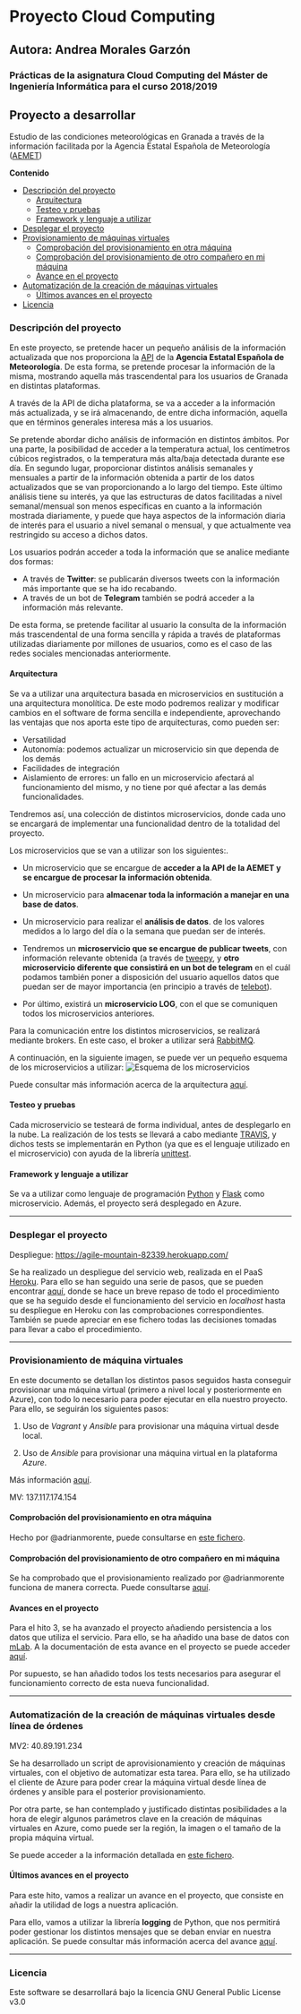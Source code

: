 # Proyecto Cloud Computing
## Autora: Andrea Morales Garzón

### Prácticas de la asignatura Cloud Computing del Máster de Ingeniería Informática para el curso 2018/2019

## Proyecto a desarrollar
Estudio de las condiciones meteorológicas en Granada a través de la información facilitada por la Agencia Estatal Española de Meteorología ([AEMET](http://www.aemet.es/es/portada))



**Contenido**
- [Descripción del proyecto](#id1)
  - [Arquitectura](#id2)
  - [Testeo y pruebas](#id3)
  - [Framework y lenguaje a utilizar](#id4)
- [Desplegar el proyecto](#id5)
- [Provisionamiento de máquinas virtuales](#id6)
  - [Comprobación del provisionamiento en otra máquina](#id7)
  - [Comprobación del provisionamiento de otro compañero en mi máquina](#id8)
  - [Avance en el proyecto](#id9)
- [Automatización de la creación de máquinas virtuales](#id10)  
  - [Últimos avances en el proyecto](#id11)
- [Licencia](#id12)



### Descripción del proyecto <a name="id1"></a>

En este proyecto, se pretende hacer un pequeño análisis de la información actualizada que nos proporciona la [API](https://opendata.aemet.es/centrodedescargas/inicio) de la **Agencia Estatal Española de Meteorología**. De esta forma, se pretende procesar la información de la misma, mostrando aquella más trascendental para los usuarios de Granada en distintas plataformas.

A través de la API de dicha plataforma, se va a acceder a la información más actualizada, y se irá almacenando, de entre dicha información, aquella que en términos generales interesa más a los usuarios.


Se pretende abordar dicho análisis de información en distintos ámbitos. Por una parte, la posibilidad de acceder a la temperatura actual, los centímetros cúbicos registrados, o la temperatura más alta/baja detectada durante ese día. En segundo lugar, proporcionar distintos análisis semanales y mensuales a partir de la información obtenida a partir de los datos actualizados que se van proporcionando a lo largo del tiempo. Este último análisis tiene su interés, ya que las estructuras de datos facilitadas a nivel semanal/mensual son menos específicas en cuanto a la información mostrada diariamente, y puede que haya aspectos de la información diaria de interés para el usuario a nivel semanal o mensual, y que actualmente vea restringido su acceso a dichos datos.


Los usuarios podrán acceder a toda la información que se analice mediante dos formas:
* A través de **Twitter**: se publicarán diversos tweets con la información más importante que se ha ido recabando.
* A través de un bot de **Telegram** también se podrá acceder a la información más relevante.


De esta forma, se pretende facilitar al usuario la consulta de la información más trascendental de una forma sencilla y rápida a través de plataformas utilizadas diariamente por millones de usuarios, como es el caso de las redes sociales mencionadas anteriormente.



#### Arquitectura <a name="id2"></a>
Se va a utilizar una arquitectura basada en microservicios en sustitución a una arquitectura monolítica. De este modo podremos realizar y modificar cambios en el software de forma sencilla e independiente, aprovechando las ventajas que nos aporta este tipo de arquitecturas, como pueden ser:
* Versatilidad
* Autonomía: podemos actualizar un microservicio sin que dependa de los demás
* Facilidades de integración
* Aislamiento de errores: un fallo en un microservicio afectará al funcionamiento del mismo, y no tiene por qué afectar a las demás funcionalidades.

Tendremos así, una colección de distintos microservicios, donde cada uno se encargará de implementar una funcionalidad dentro de la totalidad del proyecto.

Los microservicios que se van a utilizar son los siguientes:.
* Un microservicio que se encargue de **acceder a la API de la AEMET y se encargue de procesar la información obtenida**.

* Un microservicio para **almacenar toda la información a manejar en una base de datos**.

* Un microservicio para realizar el **análisis de datos**.  de los valores medidos a lo largo del día o la semana que puedan ser de interés.

* Tendremos un **microservicio que se encargue de publicar tweets**, con información relevante obtenida (a través de [tweepy](http://www.tweepy.org/), y **otro microservicio diferente que consistirá en un bot de telegram** en el cuál podamos también poner a disposición del usuario aquellos datos que puedan ser de mayor importancia (en principio a través de [telebot](https://geekytheory.com/telegram-programando-un-bot-en-python)).

* Por último, existirá un **microservicio LOG**, con el que se comuniquen todos los microservicios anteriores.

Para la comunicación entre los distintos microservicios, se realizará mediante brokers. En este caso, el broker a utilizar será [RabbitMQ](https://www.rabbitmq.com/).

A continuación, en la siguiente imagen, se puede ver un pequeño esquema de los microservicios a utilizar:
![Esquema de los microservicios](https://raw.githubusercontent.com/andreamorgar/ProyectoCC/master/docs/images/esquemaMicroservicios.png)

Puede consultar más información acerca de la arquitectura [aquí](./docs/info_arquitectura.md).



#### Testeo y pruebas <a name="id3"></a>
Cada microservicio se testeará de forma individual, antes de desplegarlo en la nube. La realización de los tests se llevará a cabo mediante [TRAVIS](https://travis-ci.org/), y dichos tests se implementarán en Python (ya que es el lenguaje utilizado en el microservicio) con ayuda de la librería [unittest](https://docs.python.org/3/library/unittest.html).


#### Framework y lenguaje a utilizar <a name="id4"></a>
Se va a utilizar como lenguaje de programación [Python](https://www.python.org) y [Flask](http://flask.pocoo.org/) como microservicio. Además, el proyecto será desplegado en Azure.


---



### Desplegar el proyecto <a name="id5"></a>

Despliegue: https://agile-mountain-82339.herokuapp.com/

Se ha realizado un despliegue del servicio web, realizada en el PaaS [Heroku](https://www.heroku.com/). Para ello se han seguido una serie de pasos, que se pueden encontrar [aquí](https://github.com/andreamorgar/ProyectoCC/blob/master/docs/info_despliegue.md), donde se hace un breve repaso de todo el procedimiento que se ha seguido desde el funcionamiento del servicio en _localhost_ hasta su despliegue en Heroku con las comprobaciones correspondientes. También se puede apreciar en ese fichero todas las decisiones tomadas para llevar a cabo el procedimiento.

---

### Provisionamiento de máquina virtuales <a name="id6"></a>

En este documento se detallan los distintos pasos seguidos hasta conseguir provisionar una máquina virtual (primero a nivel local y posteriormente en Azure), con todo lo necesario para poder ejecutar en ella nuestro proyecto. Para ello, se seguirán los siguientes pasos:

1. Uso de *Vagrant* y *Ansible* para provisionar una máquina virtual desde local.

2. Uso de *Ansible* para provisionar una máquina virtual en la plataforma *Azure*.

Más información [aquí](https://github.com/andreamorgar/ProyectoCC/blob/master/provision/README.md).

MV: 137.117.174.154


#### Comprobación del provisionamiento en otra máquina <a name="id7"></a>

Hecho por @adrianmorente, puede consultarse en [este fichero](./docs/comprobacion_provision.md).

#### Comprobación del provisionamiento de otro compañero en mi máquina <a name="id8"></a>
Se ha comprobado que el provisionamiento realizado por @adrianmorente funciona de manera correcta. Puede consultarse [aquí](./docs/comprobacion_otra_provision.md).


#### Avances en el proyecto <a name="id9"></a>
Para el hito 3, se ha avanzado el proyecto añadiendo persistencia a los datos que utiliza el servicio. Para ello, se ha añadido una base de datos con [mLab](https://mlab.com/). A la documentación de esta avance en el proyecto se puede acceder [aquí](https://github.com/andreamorgar/ProyectoCC/blob/master/docs/info_avance_basedatos.md).

Por supuesto, se han añadido todos los tests necesarios para asegurar el funcionamiento correcto de esta nueva funcionalidad.

---


### Automatización de la creación de máquinas virtuales desde línea de órdenes <a name="id10"></a>
MV2: 40.89.191.234

Se ha desarrollado un script de aprovisionamiento y creación de máquinas virtuales, con el objetivo de automatizar esta tarea. Para ello, se ha utilizado el cliente de Azure para poder crear la máquina virtual desde línea de órdenes y ansible para el posterior provisionamiento.

Por otra parte, se han contemplado y justificado distintas posibilidades a la hora de elegir algunos parámetros clave en la creación de máquinas virtuales en Azure, como puede ser la región, la imagen o el tamaño de la propia máquina virtual.

Se puede acceder a la información detallada en [este fichero](https://github.com/andreamorgar/ProyectoCC/blob/master/docs/automatizacion.md).

#### Últimos avances en el proyecto  <a name="id11"></a>

Para este hito, vamos a realizar un avance en el proyecto, que consiste en añadir la utilidad de logs a nuestra aplicación.

Para ello, vamos a utilizar la librería **logging** de Python, que nos permitirá poder gestionar los distintos mensajes que se deban enviar en nuestra aplicación. Se puede consultar más información acerca del avance [aquí](https://github.com/andreamorgar/ProyectoCC/blob/master/docs/info_avance_logs.md).

---


### Licencia <a name="id12"></a>
Este software se desarrollará bajo la licencia GNU General Public License v3.0
